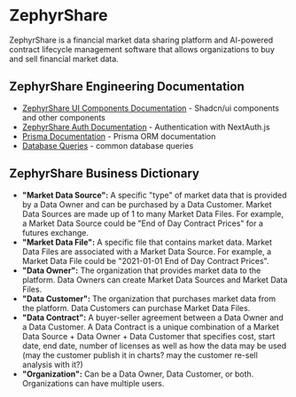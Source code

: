 # ZephyrShare

ZephyrShare is a financial market data sharing platform and AI-powered contract lifecycle management software that allows organizations to buy and sell financial market data.

## ZephyrShare Engineering Documentation

- [ZephyrShare UI Components Documentation](./components/COMPONENTS.md) - Shadcn/ui components and other components
- [ZephyrShare Auth Documentation](./lib/AUTH.md) - Authentication with NextAuth.js
- [Prisma Documentation](./prisma/PRISMA.md) - Prisma ORM documentation
- [Database Queries](./docs/QUERIES.md) - common database queries

## ZephyrShare Business Dictionary

- **"Market Data Source":** A specific "type" of market data that is provided by a Data Owner and can be purchased by a Data Customer. Market Data Sources are made up of 1 to many Market Data Files. For example, a Market Data Source could be "End of Day Contract Prices" for a futures exchange.
- **"Market Data File":** A specific file that contains market data. Market Data Files are associated with a Market Data Source. For example, a Market Data File could be "2021-01-01 End of Day Contract Prices".
- **"Data Owner":** The organization that provides market data to the platform. Data Owners can create Market Data Sources and Market Data Files.
- **"Data Customer":** The organization that purchases market data from the platform. Data Customers can purchase Market Data Files.
- **"Data Contract":** A buyer-seller agreement between a Data Owner and a Data Customer. A Data Contract is a unique combination of a Market Data Source + Data Owner + Data Customer that specifies cost, start date, end date, number of licenses as well as how the data may be used (may the customer publish it in charts? may the customer re-sell analysis with it?)
- **"Organization":** Can be a Data Owner, Data Customer, or both. Organizations can have multiple users.
